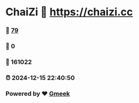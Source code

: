 # ChaiZi :link: https://chaizi.cc 
### :page_facing_up: [79](https://chaizi.cc/tag.html) 
### :speech_balloon: 0 
### :hibiscus: 161022 
### :alarm_clock: 2024-12-15 22:40:50 
### Powered by :heart: [Gmeek](https://github.com/Meekdai/Gmeek)
